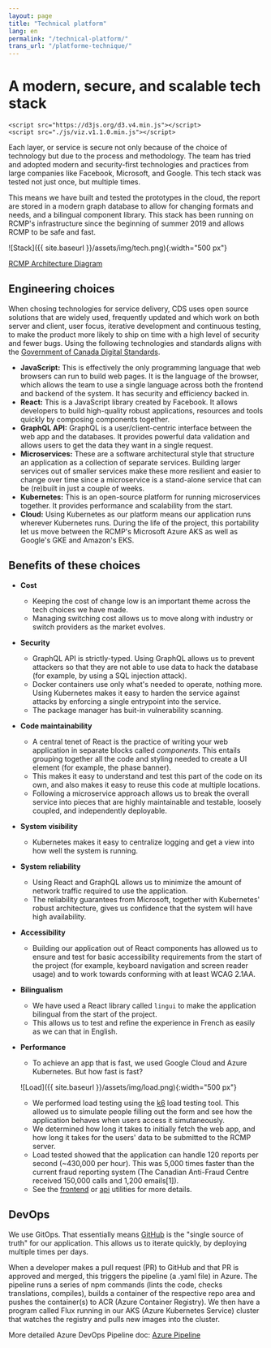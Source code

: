 ```yaml
---
layout: page
title: "Technical platform"
lang: en
permalink: "/technical-platform/"
trans_url: "/platforme-technique/"
---
```


# A modern, secure, and scalable tech stack

    <script src="https://d3js.org/d3.v4.min.js"></script>
    <script src="./js/viz.v1.1.0.min.js"></script>

Each layer, or service is secure not only because of the choice of technology but due to the process and methodology. The team has tried and adopted modern and security-first technologies and practices from large companies like Facebook, Microsoft, and Google. This tech stack was tested not just once, but multiple times.

This means we have built and tested the prototypes in the cloud, the report are stored in a modern graph database to allow for changing formats and needs, and a bilingual component library. This stack has been running on RCMP's infrastructure since the beginning of summer 2019 and allows RCMP to be safe and fast.

 ![Stack]({{ site.baseurl }}/assets/img/tech.png){:width="500 px"}

[RCMP Architecture Diagram](../assets/docs/rcmp-architecture-diagram.pdf)

## Engineering choices

When chosing technologies for service delivery, CDS uses open source solutions that are widely used, frequently updated and which work on both server and client, user focus, iterative development and continuous testing, to make the product more likely to ship on time with a high level of security and fewer bugs. Using the following technologies and standards aligns with the [Government of Canada Digital Standards](https://www.canada.ca/en/government/system/digital-government/government-canada-digital-standards.html).

- **JavaScript:** This is effectively the only programming language that web browsers can  run to build web pages. It is the language of the browser, which allows the team to use a single language across both the frontend and backend of the system. It has security and efficiency backed in.
- **React:** This is a JavaScript library created by Facebook. It allows developers to build high-quality robust applications, resources and tools quickly by composing components together.
- **GraphQL API:** GraphQL is a user/client-centric interface between the web app and the databases. It provides powerful data validation and allows users to get the data they want in a single request.
- **Microservices:** These are a software architectural style that structure an application as a collection of separate services. Building larger services out of smaller services make these more resilient and easier to change over time since a microservice is a stand-alone service that can be (re)built in just a couple of weeks.
- **Kubernetes:** This is an open-source platform for running microservices together. It provides performance and scalability from the start. 
- **Cloud:** Using Kubernetes as our platform means our application runs wherever Kubernetes runs. During the life of the project, this portability let us move between the RCMP's Microsoft Azure AKS as well as Google's GKE and Amazon's EKS.

## Benefits of these choices

<script>
      var data = [
        ['Observability', 'Kubernetes', 100, 100],
        ['Observability', 'Istio', 100, 100],
        ['Security', 'GraphQL', 100, 100],
        ['Security', 'Flux', 100, 100],
        ['Determinism', 'Flux', 100, 100],
        ['Determinism', 'Emotion', 100, 100],
        ['Determinism', 'React', 100, 100],
        ['Determinism', 'Kubernetes', 100, 100],
        ['Developer Velocity', 'Flux', 100, 100],
        ['Observability', 'Flux', 100, 100],
        ['Observability', 'Google Cloud', 100, 100],
        ['Security', 'Docker', 100, 100],
        ['Security', 'React', 100, 100],
        ['Security', 'Istio', 100, 100],
        ['Security', 'npm', 100, 100],
        ['Observability', 'GraphQL', 100, 100],
        ['Robustness', 'Kubernetes', 100, 100],
        ['Robustness', 'Istio', 100, 100],
        ['Robustness', 'Progressive Web App', 100, 100],
        ['Mobile friendly', 'Progressive Web App', 100, 100],
        ['Mobile friendly', 'GraphQL', 100, 100],
        ['Automation friendly', 'GraphQL', 100, 100],
        ['Automation friendly', 'Github', 100, 100],
        ['Automation friendly', 'Kubernetes', 100, 100],
        ['Automation friendly', 'Sealed Secrets', 100, 100],
        ['Scalability', 'Kubernetes', 100, 100],
        ['Scalability', 'Docker', 100, 100],
        ['Scalability', 'Microservices', 100, 100],
        ['Scalability', 'ArangoDB', 100, 100],
        ['Scalability', 'Google Cloud', 100, 100],
        ['Performance', 'Kubernetes', 100, 100],
        ['Performance', 'ArangoDB', 100, 100],
        ['Performance', 'Emotion', 100, 100],
        ['Performance', 'Google Cloud', 100, 100],
        ['Extensible', 'Kubernetes', 100, 100],
        ['Developer Velocity', 'React', 100, 100],
        ['Developer Velocity', 'GraphQL', 100, 100],
        ['Developer Velocity', 'ArangoDB', 100, 100],
        ['Developer Velocity', 'Github', 100, 100],
        ['Developer Velocity', 'Google Cloud', 100, 100],
        ['Developer Velocity', 'Javascript', 100, 100],
        ['Developer Velocity', 'Emotion', 100, 100],
        ['Developer Velocity', 'npm', 100, 100],
        ['Cloud Native', 'Microservices', 100, 100],
        ['Cloud Native', 'Docker', 100, 100],
        ['Cloud Native', 'Kubernetes', 100, 100],
        ['Composability', 'React', 100, 100],
        ['Composability', 'GraphQL', 100, 100],
        ['Composability', 'Docker', 100, 100],
        ['Composability', 'Microservices', 100, 100],
        ['Composability', 'Emotion', 100, 100],
        ['Security', 'Javascript', 100, 100],
        ['Security', 'Google Cloud', 100, 100],
        ['Security', 'Sealed Secrets', 100, 100],
        ['Maintainability', 'Docker', 100, 100],
        ['Maintainability', 'React', 100, 100],
        ['Maintainability', 'Microservices', 100, 100],
        ['Maintainability', 'Emotion', 100, 100],
        ['Accessibility', 'React', 100, 100],
        ['Accessibility', 'Reach Router', 100, 100],
        ['Testability', 'React', 100, 100],
        ['Testability', 'Jest', 100, 100],
        ['Testability', 'GraphQL', 100, 100],
        ['Reproducibility', 'Flux', 100, 100],
        ['Reproducibility', 'Github', 100, 100],
        ['Reproducibility', 'Docker', 100, 100],
        ['Reproducibility', 'Sealed Secrets', 100, 100],
        ['High Leverage', 'Javascript', 100, 100],
        ['High Leverage', 'ArangoDB', 100, 100],
        ['High Leverage', 'Kubernetes', 100, 100],
        ['High Leverage', 'Microservices', 100, 100],
        ['High Leverage', 'Emotion', 100, 100],
        ['High Leverage', 'Docker', 100, 100],
        ['High Leverage', 'GraphQL', 100, 100],
        ['High Leverage', 'React', 100, 100],
        ['High Leverage', 'Jest', 100, 100],
        ['Portability', 'Kubernetes', 100, 100],
        ['Portability', 'Docker', 100, 100],
      ]
      var color = {
        Security: '#3366CC',
        Observability: '#DC3912',
        'Developer Velocity': '#FF9900',
        Robustness: '#109618',
        'Cloud Native': '#bbc8ca',
        Performance: '#8ab9b5',
        Composability: '#e76f51',
        Extensible: '#de639a',
        Flexibility: '#5b9279',
        Scalability: '#704e2e',
        Maintainability: '#931f1d',
        'High Leverage': '#273c2c',
        Reproducibility: '#531cb3',
        Accessibility: '#944bbb',
        Portability: '#cbaa49',
        Testability: '#a2999e',
        Determinism: '#0d3b66',
        'Mobile friendly': '#119da4',
        'Automation friendly': '#7fd1b9',
      }
      var svg = d3
        .selectAll('#graph')
        .append('svg')
        .attr('width', 960)
        .attr('height', 800)
      var g = svg.append('g').attr('transform', 'translate(200,50)')
      var bp = viz
        .bP()
        .data(data)
        .min(12)
        .pad(4)
        .height(600)
        .width(500)
        .barSize(35)
        .fill(d => color[d.primary])
      g.call(bp)
      g.selectAll('.mainBars')
        .on('mouseover', mouseover)
        .on('mouseout', mouseout)
      g.selectAll('.mainBars')
        .append('text')
        .attr('class', 'label')
        .attr('x', d => (d.part == 'primary' ? -30 : 30))
        .attr('y', d => +6)
        .text(d => d.key)
        .attr('text-anchor', d => (d.part == 'primary' ? 'end' : 'start'))
      function mouseover(d) {
        bp.mouseover(d)
        g.selectAll('.mainBars')
          .select('.perc')
          .text(function(d) {
            return d3.format('0.0%')(d.percent)
          })
      }
      function mouseout(d) {
        bp.mouseout(d)
        g.selectAll('.mainBars')
          .select('.perc')
          .text(function(d) {
            return d3.format('0.0%')(d.percent)
          })
      }
      d3.select(self.frameElement).style('height', '800px')
    </script>


- **Cost**
  - Keeping the cost of change low is an important theme across the tech choices we have made.
  - Managing switching cost allows us to move along with industry or switch providers as the market evolves.

- **Security**
  - GraphQL API is strictly-typed. Using GraphQL allows us to prevent attackers so that they are not able to use data to hack the database (for example, by using a SQL injection attack).
  - Docker containers use only what's needed to operate, nothing more. Using Kubernetes makes it easy to harden the service against attacks by enforcing a single entrypoint into the service.
  - The package manager has buit-in vulnerability scanning.

- **Code maintainability**
  - A central tenet of React is the practice of writing your web application in separate blocks called _components_. This entails grouping together all the code and styling needed to create a UI element (for example, the phase banner).
  - This makes it easy to understand and test this part of the code on its own, and also makes it easy to reuse this code at multiple locations.
  - Following a microservice approach allows us to break the overall service into pieces that are highly maintainable and testable, loosely coupled, and independently deployable.

- **System visibility**
  - Kubernetes makes it easy to centralize logging and get a view into how well the system is running.

- **System reliability**
  - Using React and GraphQL allows us to minimize the amount of network traffic required to use the application.
  - The reliability guarantees from Microsoft, together with Kubernetes' robust architecture, gives us confidence that the system will have high availability.

- **Accessibility**
  - Building our application out of React components has allowed us to ensure and test for basic accessibility requirements from the start of the project (for example, keyboard navigation and screen reader usage) and to work towards conforming with at least WCAG 2.1AA.

- **Bilingualism**
  - We have used a React library called `lingui` to make the application bilingual from the start of the project.
  - This allows us to test and refine the experience in French as easily as we can that in English.
  
- **Performance**
  - To achieve an app that is fast, we used Google Cloud and Azure Kubernetes. But how fast is fast?
  
   ![Load]({{ site.baseurl }}/assets/img/load.png){:width="500 px"}
   
  - We performed load testing using the [k6](https://docs.k6.io) load testing tool. This allowed us to simulate people filling out the form and see how the application behaves when users access it simutaneously. 
  - We determined how long it takes to initially fetch the web app, and how long it takes for the users' data to be submitted to the RCMP server. 
  - Load tested showed that the application can handle 120 reports per second (~430,000 per hour). This was 5,000 times faster than the current fraud reporting system (The Canadian Anti-Fraud Centre received 150,000 calls and 1,200 emails[1]). 
  - See the [frontend](https://github.com/cds-snc/report-a-cybercrime/blob/master/frontend/utils/loadTesting.js) or [api](https://github.com/cds-snc/report-a-cybercrime/blob/master/api/utils/loadTesting.js) utilities for more details.
  
## DevOps

We use GitOps. That essentially means [GitHub](https://github.com/cds-snc/report-a-cybercrime) is the "single source of truth" for our application. This allows us to iterate quickly, by deploying multiple times per days.

When a developer makes a pull request (PR) to GitHub and that PR is approved and merged, this triggers the pipeline (a .yaml file) in Azure. The pipeline runs a series of npm commands (lints the code, checks translations, compiles), builds a container of the respective repo area and pushes the container(s) to ACR (Azure Container Registry). We then have a program called Flux running in our AKS (Azure Kubernetes Service) cluster that watches the registry and pulls new images into the cluster.

More detailed Azure DevOps Pipeline doc: [Azure Pipeline](../assets/docs/azure-pipeline.pdf)
